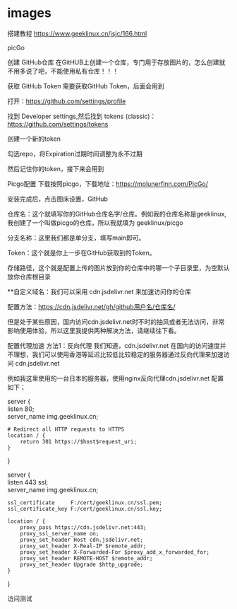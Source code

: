 # images

搭建教程 https://www.geeklinux.cn/jsjc/166.html

picGo


创建 GitHub仓库
在GitHUB上创建一个仓库，专门用于存放图片的，怎么创建就不用多说了吧，不能使用私有仓库！！！

获取 GitHub Token
需要获取GitHub Token，后面会用到

打开：https://github.com/settings/profile

找到 Developer settings,然后找到 tokens (classic)：https://github.com/settings/tokens

创建一个新的token

勾选repo，将Expiration过期时间调整为永不过期

然后记住你的token，接下来会用到

Picgo配置
下载按照picgo，下载地址：https://molunerfinn.com/PicGo/

安装完成后，点击图床设置，GitHub

仓库名：这个就填写你的GitHub仓库名字/仓库。例如我的仓库名称是geeklinux,我创建了一个叫做picgo的仓库，所以我就填为 geeklinux/picgo

分支名称：这里我们都是单分支，填写main即可。

Token：这个就是你上一步在GitHub获取到的Token。

存储路径，这个就是配置上传的图片放到你的仓库中的哪一个子目录里，为空默认放你仓库根目录

**自定义域名：我们可以采用 cdn.jsdelivr.net 来加速访问你的仓库

配置方法：https://cdn.jsdelivr.net/gh/github用户名/仓库名/

但是处于某些原因，国内访问cdn.jsdelivr.net时不时的抽风或者无法访问，非常影响使用体验，所以这里我提供两种解决方法，请继续往下看。

配置代理加速
方法1：反向代理
我们知道，cdn.jsdelivr.net 在国内的访问速度并不理想，我们可以使用香港等延迟比较低比较稳定的服务器通过反向代理来加速访问 cdn.jsdelivr.net

例如我这里使用的一台日本的服务器，使用nginx反向代理cdn.jsdelivr.net 配置如下；

server {  
    listen 80;  
    server_name img.geeklinux.cn;  
  
    # Redirect all HTTP requests to HTTPS  
    location / {  
        return 301 https://$host$request_uri;  
    }  
}  
  
server {  
    listen 443 ssl;  
    server_name img.geeklinux.cn;
      
    ssl_certificate     F:/cert/geeklinux.cn/ssl.pem;  
    ssl_certificate_key F:/cert/geeklinux.cn/ssl.key;  
 
    location / {  
        proxy_pass https://cdn.jsdelivr.net:443;
        proxy_ssl_server_name on;
        proxy_set_header Host cdn.jsdelivr.net;
        proxy_set_header X-Real-IP $remote_addr;
        proxy_set_header X-Forwarded-For $proxy_add_x_forwarded_for;
        proxy_set_header REMOTE-HOST $remote_addr;
        proxy_set_header Upgrade $http_upgrade;
    }  
}

访问测试
